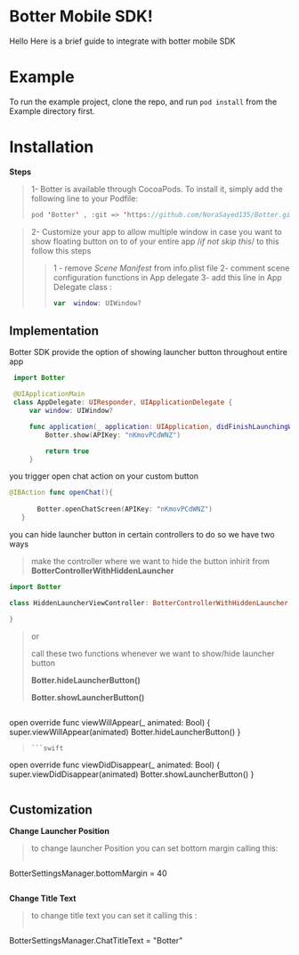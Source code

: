 # Botter Mobile SDK!

Hello Here is a brief guide to integrate with botter mobile SDK

# Example

To run the example project, clone the repo, and run   ``` pod install ```   from the Example directory first.


# Installation

**Steps**
>1- Botter  is available through CocoaPods. To install it, simply add the following line to your Podfile:
>```swift
>pod 'Botter' , :git => 'https://github.com/NoraSayed135/Botter.git'
>```

>2- Customize your app to allow multiple window in case you want to show floating button on to of your entire app /*if not skip  this*/ to this follow this steps
>
>> 1 - remove _Scene Manifest_ from info.plist file 
>> 2- comment scene configuration functions in App delegate 
>> 3-  add this line in App Delegate class :
>>```swift
>>var  window: UIWindow?
>>```


## Implementation


Botter SDK provide the option of showing launcher button throughout entire app 

```swift
 import Botter

 @UIApplicationMain
 class AppDelegate: UIResponder, UIApplicationDelegate {
     var window: UIWindow?

     func application(_ application: UIApplication, didFinishLaunchingWithOptions launchOptions: [UIApplication.LaunchOptionsKey: Any]?) -> Bool {
         Botter.show(APIKey: "nKmovPCdWNZ")

         return true
     }
```


 you trigger open chat action on your custom button

```swift
@IBAction func openChat(){
  
       Botter.openChatScreen(APIKey: "nKmovPCdWNZ")
   }

```


 you can hide launcher button in certain controllers to do so we have two ways 

 > make the controller where we want to hide the button inhirit from **BotterControllerWithHiddenLauncher** 
 ```swift
import Botter

class HiddenLauncherViewController: BotterControllerWithHiddenLauncher {
 
 }
 
 ```

> or
>
> call these two functions whenever we want to show/hide launcher button 
>
> **Botter.hideLauncherButton()**
>
> **Botter.showLauncherButton()**

> ```swift
open override func viewWillAppear(_ animated: Bool) {
       super.viewWillAppear(animated)
       Botter.hideLauncherButton()
   }
>```
 >```swift
 open override func viewDidDisappear(_ animated: Bool) {
       super.viewDidDisappear(animated)
       Botter.showLauncherButton()
   }
> ```

## Customization

**Change Launcher Position** 

> to change launcher Position you can set bottom margin calling this:
>```swift
BotterSettingsManager.bottomMargin = 40
>```

**Change Title Text** 

> to change title text you can set it calling this :
>
>```swift
BotterSettingsManager.ChatTitleText = "Botter"
>```

